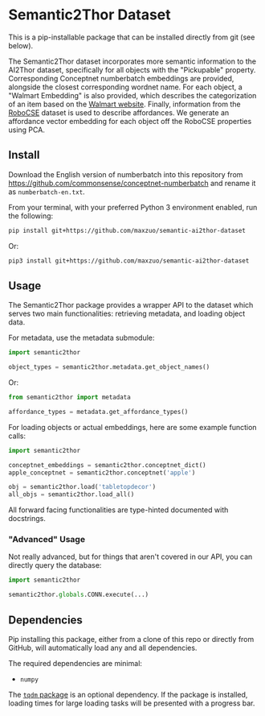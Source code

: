 # Semantic2Thor Dataset
This is a pip-installable package that can be installed directly from git
(see below).

The Semantic2Thor dataset incorporates more semantic information to the AI2Thor
dataset, specifically for all objects with the "Pickupable" property.
Corresponding Conceptnet numberbatch embeddings are provided, alongside the
closest corresponding wordnet name. For each object, a "Walmart Embedding" is
also provided, which describes the categorization of an item based on the
[Walmart website](https://www.walmart.com). Finally, information from the
[RoboCSE](https://adaruna3.github.io/robocse/) dataset is used to describe
affordances. We generate an affordance vector embedding for each object off
the RoboCSE properties using PCA.


## Install

Download the English version of numberbatch into this repository from https://github.com/commonsense/conceptnet-numberbatch and rename it as `numberbatch-en.txt`.

From your terminal, with your preferred Python 3 environment enabled, run the
following:

```bash
pip install git+https://github.com/maxzuo/semantic-ai2thor-dataset
```
Or:
```bash
pip3 install git+https://github.com/maxzuo/semantic-ai2thor-dataset
```

## Usage
The Semantic2Thor package provides a wrapper API to the dataset which serves two
main functionalities: retrieving metadata, and loading object data.

For metadata, use the metadata submodule:
```python
import semantic2thor

object_types = semantic2thor.metadata.get_object_names()
```
Or:
```python
from semantic2thor import metadata

affordance_types = metadata.get_affordance_types()
```

For loading objects or actual embeddings, here are some example function calls:
```python
import semantic2thor

conceptnet_embeddings = semantic2thor.conceptnet_dict()
apple_conceptnet = semantic2thor.conceptnet('apple')

obj = semantic2thor.load('tabletopdecor')
all_objs = semantic2thor.load_all()
```

All forward facing functionalities are type-hinted documented with docstrings.


### "Advanced" Usage
Not really advanced, but for things that aren't covered in our API, you can
directly query the database:
```python
import semantic2thor

semantic2thor.globals.CONN.execute(...)
```


## Dependencies
Pip installing this package, either from a clone of this repo or directly from
GitHub, will automatically load any and all dependencies.

The required dependencies are minimal:
* `numpy`


The [`tqdm` package](https://pypi.org/project/tqdm/) is an optional dependency.
If the package is installed, loading times for large loading tasks will be
presented with a progress bar.